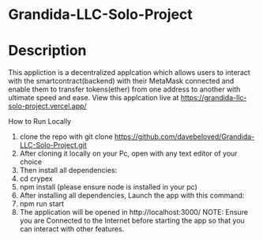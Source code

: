 # Grandida-LLC-Solo-Project
# Description 
This appliction is a decentralized applcation which allows users to interact with the smartcontract(backend) with their MetaMask connected and enable them to transfer tokens(ether) from one address to another with ultimate speed and ease. View this applcation live at https://grandida-llc-solo-project.vercel.app/


How to Run Locally
1. clone the repo with git clone https://github.com/davebeloved/Grandida-LLC-Solo-Project.git
2. After cloning it locally on your Pc, open with any text editor of your choice
3. Then install all dependencies: 
4. cd crypex
5. npm install (please ensure node is installed in your pc)
6. After installing all dependencies, Launch the app with this command:
7. npm run start
8. The application will be opened in http://localhost:3000/
NOTE: Ensure you are Connected to the Internet before starting the app so that you can interact with other features.
     
